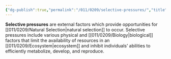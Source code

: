 ```yaml
---
{"dg-publish":true,"permalink":"/011/0209/selective-pressures/","title":"Selective Pressures","tags":["BIOL305"],"created":"2024-10-04T11:22:35.000-07:00","updated":"2025-01-22T00:53:12.982-08:00"}
---
```


**Selective pressures** are external factors which provide opportunities for [[011/0209/Natural Selection\|natural selection]] to occur. Selective pressures include various physical and [[011/0209/Biology\|biological]] factors that limit the availability of resources in an [[011/0209/Ecosystem\|ecosystem]] and inhibit individuals’ abilities to efficiently metabolize, develop, and reproduce.